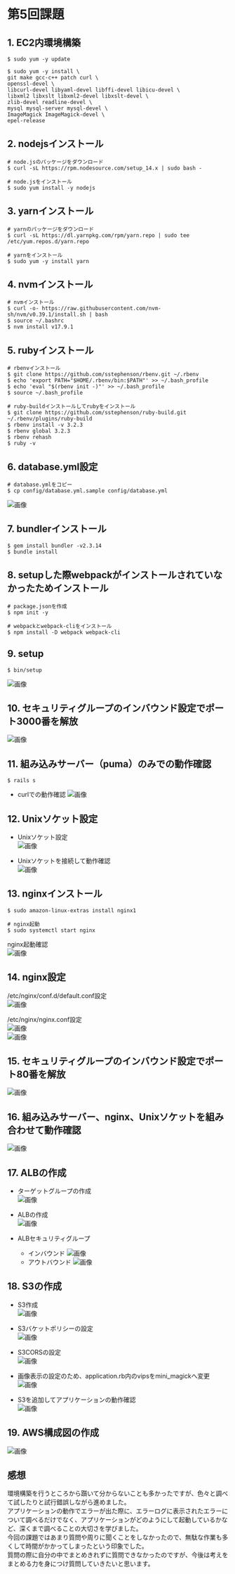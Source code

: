 # 第5回課題

## 1. EC2内環境構築  
```
$ sudo yum -y update

$ sudo yum -y install \
git make gcc-c++ patch curl \
openssl-devel \
libcurl-devel libyaml-devel libffi-devel libicu-devel \
libxml2 libxslt libxml2-devel libxslt-devel \
zlib-devel readline-devel \
mysql mysql-server mysql-devel \
ImageMagick ImageMagick-devel \
epel-release
```

## 2. nodejsインストール  
```
# node.jsのパッケージをダウンロード
$ curl -sL https://rpm.nodesource.com/setup_14.x | sudo bash -

# node.jsをインストール
$ sudo yum install -y nodejs
```

## 3. yarnインストール
```
# yarnのパッケージをダウンロード
$ curl -sL https://dl.yarnpkg.com/rpm/yarn.repo | sudo tee /etc/yum.repos.d/yarn.repo

# yarnをインストール
$ sudo yum -y install yarn
```	

## 4. nvmインストール
```	
# nvmインストール
$ curl -o- https://raw.githubusercontent.com/nvm-sh/nvm/v0.39.1/install.sh | bash
$ source ~/.bashrc
$ nvm install v17.9.1
```	

## 5. rubyインストール
```	
# rbenvインストール
$ git clone https://github.com/sstephenson/rbenv.git ~/.rbenv
$ echo 'export PATH="$HOME/.rbenv/bin:$PATH"' >> ~/.bash_profile
$ echo 'eval "$(rbenv init -)"' >> ~/.bash_profile
$ source ~/.bash_profile

# ruby-buildインストールしてrubyをインストール
$ git clone https://github.com/sstephenson/ruby-build.git ~/.rbenv/plugins/ruby-build
$ rbenv install -v 3.2.3
$ rbenv global 3.2.3
$ rbenv rehash
$ ruby -v
```

## 6. database.yml設定 
```
# database.ymlをコピー
$ cp config/database.yml.sample config/database.yml
```

![画像](images/lecture05/databaseyml.png)  

## 7. bundlerインストール
```	
$ gem install bundler -v2.3.14  
$ bundle install
```

## 8. setupした際webpackがインストールされていなかったためインストール   
```
# package.jsonを作成
$ npm init -y

# webpackとwebpack-cliをインストール
$ npm install -D webpack webpack-cli
```

## 9. setup
```	
$ bin/setup
```	

![画像](images/lecture05/binsetup.png)

## 10. セキュリティグループのインバウンド設定でポート3000番を解放
![画像](images/lecture05/port3000.png)  

## 11. 組み込みサーバー（puma）のみでの動作確認
```	
$ rails s  
```	

- curlでの動作確認
![画像](images/lecture05/pumacurl.png)  

## 12. Unixソケット設定 
- Unixソケット設定  
![画像](images/lecture05/unixsocket.png) 

- Unixソケットを接続して動作確認   
![画像](images/lecture05/unixsocket-rails.png) 

## 13. nginxインストール
```	
$ sudo amazon-linux-extras install nginx1

# nginx起動
$ sudo systemctl start nginx
```
nginx起動確認  
![画像](images/lecture05/nginxstart.png) 

## 14. nginx設定
/etc/nginx/conf.d/default.conf設定  
![画像](images/lecture05/nginx-defaultconf.png) 

/etc/nginx/nginx.conf設定  
![画像](images/lecture05/nginxconf1.png)   
![画像](images/lecture05/nginxconf2.png)

## 15. セキュリティグループのインバウンド設定でポート80番を解放 
![画像](images/lecture05/nginxport80-2.png) 

## 16. 組み込みサーバー、nginx、Unixソケットを組み合わせて動作確認
![画像](images/lecture05/application-nginx-unix.png)

## 17. ALBの作成  
- ターゲットグループの作成  
![画像](images/lecture05/targetgroup.png)

- ALBの作成  
![画像](images/lecture05/ALB.png)

- ALBセキュリティグループ   
  - インバウンド
  ![画像](images/lecture05/alb-sg-in.png)
  - アウトバウンド
  ![画像](images/lecture05/alb-sg-out.png)

## 18. S3の作成  
- S3作成   
![画像](images/lecture05/S3-bucket.png)

- S3バケットポリシーの設定  
![画像](images/lecture05/S3-BucketPolicy-2.png)   

- S3CORSの設定  
![画像](images/lecture05/S3-CORS.png)

- 画像表示の設定のため、application.rb内のvipsをmini_magickへ変更  
![画像](images/lecture05/application.rb-mini_magick.png)

- S3を追加してアプリケーションの動作確認  
![画像](images/lecture05/S3-application.png)

## 19. AWS構成図の作成   
![画像](images/lecture05/lecture5-AWSarchitecture-2.png)

## 感想
環境構築を行うところから躓いて分からないことも多かったですが、色々と調べて試したりと試行錯誤しながら進めました。   
アプリケーションの動作でエラーが出た際に、エラーログに表示されたエラーについて調べるだけでなく、アプリケーションがどのようにして起動しているかなど、深くまで調べることの大切さを学びました。   
今回の課題ではあまり質問や周りに聞くことをしなかったので、無駄な作業も多くして時間がかかってしまったという印象でした。   
質問の際に自分の中でまとめきれずに質問できなかったのですが、今後は考えをまとめる力を身につけ質問していきたいと思います。
